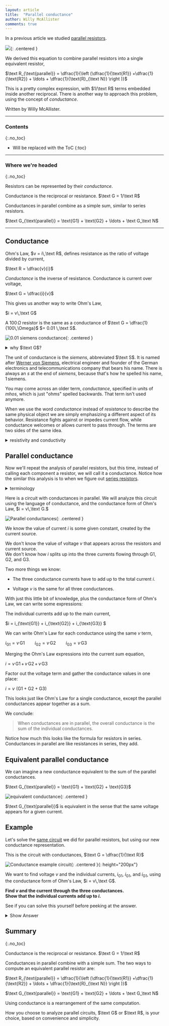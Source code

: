 ```yaml
---
layout: article
title:  "Parallel conductance"
author: Willy McAllister
comments: true
---
```


In a previous article we studied [parallel resistors](http://spinningnumbers.org/a/parallel-resistors.html). 

![](https://ka-perseus-images.s3.amazonaws.com/f84dc8f7aa0ad09db6897028cfe43d93615e3070.svg){: .centered }

We derived this equation to combine parallel resistors into a single equivalent resistor,

$\text R_{\text{parallel}} = \dfrac{1}{\left (\dfrac{1}{\text{R1}} +\dfrac{1}{\text{R2}} + \ldots + \dfrac{1}{\text{R}_{\text N}} \right )}$

This is a pretty complex expression, with $1/\text R$ terms embedded inside another reciprocal. There is another way to approach this problem, using the concept of *conductance*.
  
Written by Willy McAllister.

----

### Contents
{:.no_toc}

* Will be replaced with the ToC
{:toc}

----

### Where we're headed 
{:.no_toc}

Resistors can be represented by their *conductance*.

Conductance is the reciprocal or resistance. $\text G = 1/\text R$

Conductances in parallel combine as a simple sum, similar to series resistors. 

$\text G_{\text{parallel}} = \text{G1} + \text{G2} + \ldots + \text G_\text N$ 

----

## Conductance

Ohm's Law, $v = i\,\text R$, defines resistance as the ratio of voltage divided by current,

$\text R = \dfrac{v}{i}$

*Conductance* is the inverse of resistance. Conductance is current over voltage,

$\text G = \dfrac{i}{v}$

This gives us another way to write Ohm's Law,

 $i = v\,\text G$

 A $100\,\Omega$ resistor is the same as a conductance of $\text G = \dfrac{1}{100\,\Omega}$ $= 0.01 \,\text S$.

![0.01 siemens conductance](https://ka-perseus-images.s3.amazonaws.com/9314d8633e131f3ae8976087f222a35bfa4dddc7.svg){: .centered }

 <details>
 <summary>why $\text G$?</summary>
 <p>$\text G$ is used to represent conductance. If memory serves me, someone picked $\text G$ because it sort of looks like an omega $\Omega$ rotated left. The $\text G$ letter only makes $90^\circ$of rotation, but that's as close as you can get to an upside down $\mho$ character using an ordinary typewriter. That's the story I heard.</p>
 </details>

The unit of conductance is the *siemens*, abbreviated $\text S$. It is named after [Werner von Siemens](https://en.wikipedia.org/wiki/Werner_von_Siemens), electrical engineer and founder of the German electronics and telecommunications company that bears his name. There is always an *s* at the end of *siemens*, because that's how he spelled his name, $1\,\text{siemens}$. 

You may come across an older term, *conductance*, specified in units of *mhos*, which is just \"ohms\" spelled backwards. That term isn't used anymore.

When we use the word *conductance* instead of *resistance* to describe the same physical object we are simply emphasizing a different aspect of its behavior. Resistance fights against or impedes current flow, while conductance welcomes or allows current to pass through. The terms are two sides of the same idea. 

<details>
<summary>resistivity and conductivity</summary>
<p>You may have heard the terms <em>resistivity</em> and <em>conductivity</em>. These sound a lot like <em>resistance</em> and <em>conductance</em>, but resistivity and conductivity are a little different. They are properties of the bulk materials used to fabricate individual resistors. For more information, see <a href="http://spinningnumbers.org/a/resistance-resistivity.html">Resistance and resistivity</a> or this Wikipedia page on <a href="https://en.wikipedia.org/wiki/Electrical_resistance_and_conductance">Electrical Resistance and Conductance</a>.</p>
</details>

## Parallel conductance

Now we'll repeat the analysis of parallel resistors, but this time, instead of calling each component a resistor, we will call it a conductance. Notice how the similar this analysis is to when we figure out [series resistors](http://spinningnumbers.org/a/series-resistors.html#resistors-in-series).  

<details>
    <summary>terminology</summary>
    <p>The component we are studying is called a <em>conductance</em> as opposed to a <em>conductor</em>. Conductor sounds too much like a simple wire. It is also fine to refer to it as a resistor: "Resistor $\text{G1}$ has a conductance of $0.01\,\text S$".</p>
</details>

Here is a circuit with conductances in parallel. We will analyze this circuit using the language of conductance, and the conductance form of Ohm's Law, $i = v\,\text G.$

![Parallel conductances](https://ka-perseus-images.s3.amazonaws.com/8c5da88c8c0487fd2e52679c83c2a80cbe977d8c.svg){: .centered }

We know the value of current $i$ is some given constant, created by the current source. 

We don't know the value of voltage $v$ that appears across the resistors and current source.  
We don't know how $i$ splits up into the three currents flowing through $\text{G1}, \text{G2},$ and $\text{G3}$.

Two more things we know:

* The three conductance currents have to add up to the total current $i$. 

* Voltage $v$ is the same for all three conductances. 

With just this little bit of knowledge, plus the conductance form of Ohm's Law, we can write some expressions:

The individual currents add up to the main current,

$i = i_{\text{G1}} + i_{\text{G2}} + i_{\text{G3}} $

We can write Ohm's Law for each conductance using the same $v$ term,

$i_{\text{G1}} = v \, \text{G1} \qquad i_{\text{G2}} = v \, \text{G2} \qquad  i_{\text{G3}} = v \, \text{G3}$

Merging the Ohm's Law expressions into the current sum equation,

$i = v\, \text{G1} \,+\, v\, \text{G2} \,+\, v\, \text{G3}$

Factor out the voltage term and gather the conductance values in one place:

$i = v\,\, (\text{G1} + \text{G2} + \text{G3})$

This looks just like Ohm's Law for a single conductance, except the parallel conductances appear together as a sum.  

We conclude: 

>When conductances are in parallel, the overall conductance is the sum of the individual conductances.

Notice how much this looks like the formula for resistors in series. Conductances in parallel are like resistances in series, they add.

## Equivalent parallel conductance

We can imagine a new conductance equivalent to the sum of the parallel conductances.   

$\text G_{\text{parallel}} = \text{G1} + \text{G2} + \text{G3}$

![equivalent conductance](https://ka-perseus-images.s3.amazonaws.com/d92e1e523f0e158a9c58c2a358b03b11ea339d3a.svg){: .centered }

$\text G_{\text{parallel}}$ is equivalent in the sense that the same voltage appears for a given current.

## Example

Let's solve the [same circuit](http://spinningnumbers.org/a/parallel-resistors.html#concept-check) we did for parallel resistors, but using our new conductance representation. 

This is the circuit with conductances, $\text G = \dfrac{1}{\text R}$

![Conductance example circuit](https://ka-perseus-images.s3.amazonaws.com/7e67c138c7b7fc0f2c5f843a4c99d8ab34569031.svg){: .centered }{: height="200px"}

We want to find voltage $v$ and the individual currents, $i_{\text{G1}}$, $i_{\text{G1}}$, and $i_{\text{G1}}$, using the conductance form of Ohm's Law, $i = v\,\text G$.

**Find $v$ and the current through the three conductances.**  
**Show that the individual currents add up to $i$.**

See if you can solve this yourself before peeking at the answer. 

<details>
<summary>Show Answer</summary>
<p>The steps to a solution are:</p>
<ol>
<li>Find the equivalent parallel conductance $G_{parallel}$. </li> 
<li>Find the voltage $v$ using $i = v\,\text G$.</li>
<li>Find the individual currents, again using Ohm's Law.</li>
<li>Verify the individual currents add up to what they should.</li>
</ol>

<p>The equivalent $G_{parallel}$ is the sum of the three conductance values.</p>

<p>$G_{parallel} = 0.02\,\text S + 0.01\,\text S + 0.002\,\text S = 0.032\,\text S$</p>

<p>Now we can find $v$,</p>

<p>$i_{\text S} = v\, G_{parallel}$</p>

<p>$100\,\text{mA} =  v\cdot 0.032\,\text S$</p>

<p>$v = \dfrac{100\,\text{mA}}{0.032\,\text S} = 3.125\,\text{V}$</p>

<img src="https://ka-perseus-images.s3.amazonaws.com/5a3a7645376d3e8de8b8e9757275000d4de3377d.svg">

<p>As expected, this gives the same $v$ as the conventional parallel resistor analysis. </p>

<p>Now work through the individual currents,</p>

<p>$i_{\text{G1}} = v\, \text{G1} = 3.125\,\text{V} \cdot 0.02\,\text S\phantom{0} = 62.50\,\text{mA}$</p>

<p>$i_{\text{G2}} = v\, \text{G2} = 3.125\,\text{V} \cdot 0.01\,\text S\phantom{0} = 31.25\,\text{mA}$</p>

<p>$i_{\text{G3}} = v\, \text{G3} = 3.125\,\text{V} \cdot 0.002\,\text S = \phantom{0}6.25\,\text{mA}$</p>

<p>The full solution looks like this,</p>

<p><img src="https://ka-perseus-images.s3.amazonaws.com/de38336c98f6905a89366fa15c37086d02bfbca7.svg"></p>

<p>And finish up with a check to see if the individual currents add up to the source current,</p>

<p>$62.5\,\text{mA} + 31.25\,\text{mA} + 6.25\,\text{mA} = 100\,\text{mA}\qquad$ Yes!</p>
</details>

## Summary
{:.no_toc}

Conductance is the reciprocal or resistance. $\text G = 1/\text R$

Conductances in parallel combine with a simple sum. The two ways to compute an equivalent parallel resistor are:

$\text R_{\text{parallel}} = \dfrac{1}{\left (\dfrac{1}{\text{R1}} +\dfrac{1}{\text{R2}} + \ldots + \dfrac{1}{\text{R}_{\text N}} \right )}$

$\text G_{\text{parallel}} = \text{G1} + \text{G2} + \ldots + \text G_\text N$ 

Using conductance is a rearrangement of the same computation.

How you choose to analyze parallel circuits, $\text G$ or $\text R$, is your choice, based on convenience and simplicity.